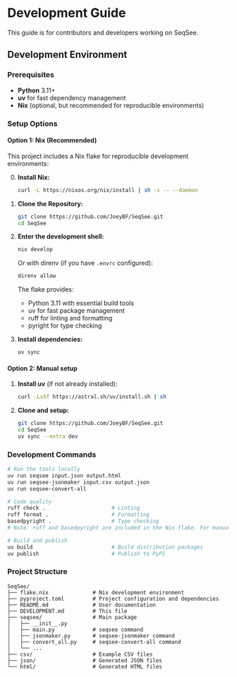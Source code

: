 # Development Guide

This guide is for contributors and developers working on SeqSee.

## Development Environment

### Prerequisites

- **Python** 3.11+
- **uv** for fast dependency management
- **Nix** (optional, but recommended for reproducible environments)

### Setup Options

#### Option 1: Nix (Recommended)

This project includes a Nix flake for reproducible development environments:

0. **Install Nix:**

   ```bash
   curl -L https://nixos.org/nix/install | sh -s -- --daemon
   ```

1. **Clone the Repository:**

   ```bash
   git clone https://github.com/JoeyBF/SeqSee.git
   cd SeqSee
   ```

2. **Enter the development shell:**

   ```bash
   nix develop
   ```

   Or with direnv (if you have `.envrc` configured):

   ```bash
   direnv allow
   ```

   The flake provides:

   - Python 3.11 with essential build tools
   - uv for fast package management
   - ruff for linting and formatting
   - pyright for type checking

3. **Install dependencies:**

   ```bash
   uv sync
   ```

#### Option 2: Manual setup

1. **Install uv** (if not already installed):

   ```bash
   curl -LsSf https://astral.sh/uv/install.sh | sh
   ```

2. **Clone and setup:**

   ```bash
   git clone https://github.com/JoeyBF/SeqSee.git
   cd SeqSee
   uv sync --extra dev
   ```

### Development Commands

```bash
# Run the tools locally
uv run seqsee input.json output.html
uv run seqsee-jsonmaker input.csv output.json
uv run seqsee-convert-all

# Code quality
ruff check .                     # Linting
ruff format .                    # Formatting
basedpyright .                   # Type checking
# Note: ruff and basedpyright are included in the Nix flake. For manual setup, install them via your preferred package manager

# Build and publish
uv build                         # Build distribution packages
uv publish                       # Publish to PyPI
```

### Project Structure

```text
SeqSee/
├── flake.nix              # Nix development environment
├── pyproject.toml         # Project configuration and dependencies
├── README.md              # User documentation
├── DEVELOPMENT.md         # This file
├── seqsee/                # Main package
│   ├── __init__.py
│   ├── main.py            # seqsee command
│   ├── jsonmaker.py       # seqsee-jsonmaker command
│   ├── convert_all.py     # seqsee-convert-all command
│   └── ...
├── csv/                   # Example CSV files
├── json/                  # Generated JSON files
└── html/                  # Generated HTML files
```
